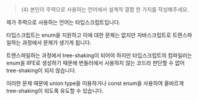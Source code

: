 > (4) 본인이 주력으로 사용하는 언어에서 설계적 결함 한 가지를 작성해주세요.

제가 주력으로 사용하는 언어는 타입스크립트입니다.

타입스크립트는 enum을 지원하고 이에 대한 문제는 없지만 자바스크립트로 트랜스파일하는 과정에서 문제가 생기게 됩니다.

트랜스파일하는 과정에서 tree-shaking이 되어야 하지만 타입스크립트의 컴파일러는 enum을 IIFE로 생성하기 때문에 번들러에서 사용하지 않는 코드라 판단할 수 없어 tree-shaking이 되지 않습니다.

이러한 문제 때문에 union type을 이용하거나 const enum을 사용하여 올바르게 tree-shaking이 되도록 유도할 수 있습니다.
